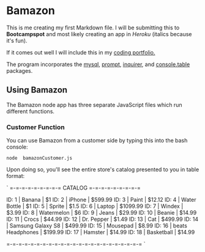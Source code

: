 # Bamazon

This is me creating my first Markdown file. I will be submitting this to **Bootcampspot** and most likely creating an app in *Heroku* (italics because it's fun). 

If it comes out well I will include this in my [coding portfolio.](https://floating-thicket-78326.herokuapp.com/portfolio.html)

The program incorporates the [mysql](https://www.npmjs.com/package/mysql), [prompt](https://www.npmjs.com/package/prompt), [inquirer](https://www.npmjs.com/package/inquirer), and [console.table](https://www.npmjs.com/package/console.table) packages.

## Using Bamazon

The Bamazon node app has three separate JavaScript files which run different functions.

### Customer Function

You can use Bamazon from a customer side by typing this into the bash console:

`node  bamazonCustomer.js`

Upon doing so, you'll see the entire store's catalog presented to you in table format:


` =-=-=-=-=-=-=-=-= CATALOG =-=-=-=-=-=-=-=-=

ID: 1 | Banana | $1
ID: 2 | iPhone | $599.99
ID: 3 | Paint | $12.12
ID: 4 | Water Bottle | $1
ID: 5 | Sprite | $1.5
ID: 6 | Laptop | $1099.99
ID: 7 | Windex | $3.99
ID: 8 | Watermelon | $6
ID: 9 | Jeans | $29.99
ID: 10 | Beanie | $14.99
ID: 11 | Crocs | $44.99
ID: 12 | Dr. Pepper | $1.49
ID: 13 | Cat | $499.99
ID: 14 | Samsung Galaxy S8 | $499.99
ID: 15 | Mousepad | $8.99
ID: 16 | beats Headphones | $199.99
ID: 17 | Hamster | $14.99
ID: 18 | Basketball | $14.99

=-=-=-=-=-=-=-=-=-=-=-=-=-=-=-=-=-=-=-=-=-=-= `








